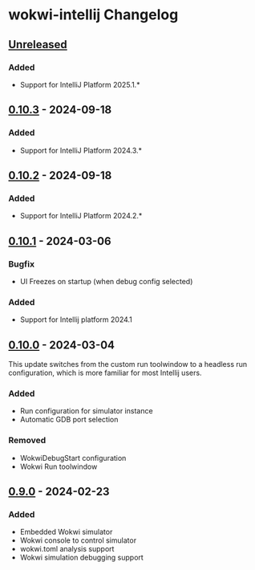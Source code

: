 <!-- Keep a Changelog guide -> https://keepachangelog.com -->

# wokwi-intellij Changelog

## [Unreleased]

### Added

- Support for IntelliJ Platform 2025.1.*

## [0.10.3] - 2024-09-18

### Added

- Support for IntelliJ Platform 2024.3.*

## [0.10.2] - 2024-09-18

### Added

- Support for IntelliJ Platform 2024.2.*

## [0.10.1] - 2024-03-06

### Bugfix

- UI Freezes on startup (when debug config selected)

### Added

- Support for Intellij platform 2024.1

## [0.10.0] - 2024-03-04

This update switches from the custom run toolwindow
to a headless run configuration, which is more familiar for
most Intellij users.

### Added

- Run configuration for simulator instance
- Automatic GDB port selection

### Removed

- WokwiDebugStart configuration
- Wokwi Run toolwindow

## [0.9.0] - 2024-02-23

### Added

- Embedded Wokwi simulator
- Wokwi console to control simulator
- wokwi.toml analysis support
- Wokwi simulation debugging support

[Unreleased]: https://github.com/Jozott00/wokwi-intellij/compare/v0.10.3...HEAD
[0.10.3]: https://github.com/Jozott00/wokwi-intellij/compare/v0.10.2...v0.10.3
[0.10.2]: https://github.com/Jozott00/wokwi-intellij/compare/v0.10.1...v0.10.2
[0.10.1]: https://github.com/Jozott00/wokwi-intellij/compare/v0.10.0...v0.10.1
[0.10.0]: https://github.com/Jozott00/wokwi-intellij/compare/v0.9.0...v0.10.0
[0.9.0]: https://github.com/Jozott00/wokwi-intellij/commits/v0.9.0
